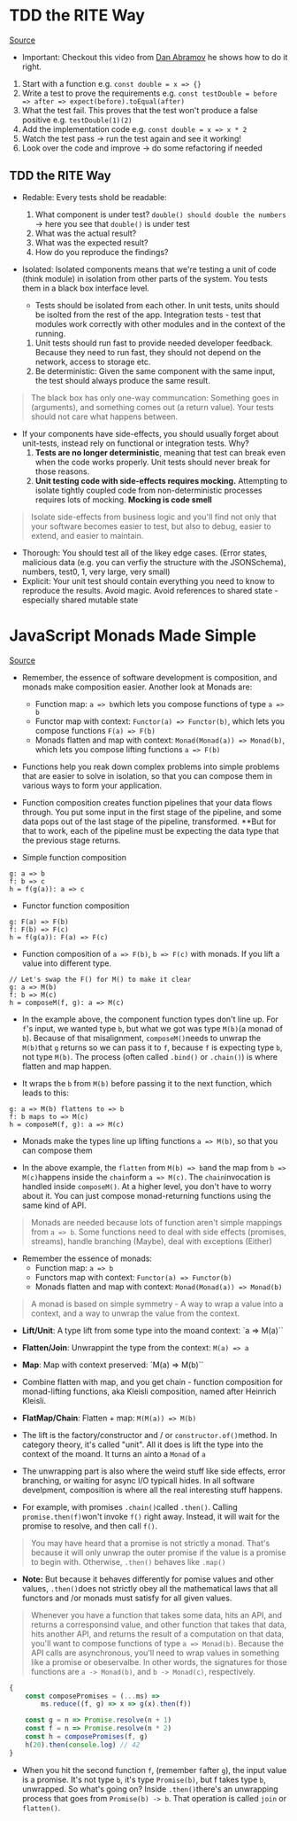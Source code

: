 # TDD the RITE Way
[Source](https://medium.com/javascript-scene/tdd-the-rite-way-53c9b46f45e3)

* Important: Checkout this video from [Dan Abramov](https://egghead.io/lessons/react-redux-writing-a-todo-list-reducer-adding-a-todo) he shows how to do it right.

1. Start with a function e.g. `const double = x => {}`
2. Write a test to prove the requirements e.g. `const testDouble = before => after => expect(before).toEqual(after)`
3. What the test fail. This proves that the test won't produce a false positive e.g. `testDouble(1)(2)`
4. Add the implementation code e.g. `const double = x => x * 2`
5. Watch the test pass -> run the test again and see it working!
6. Look over the code and improve -> do some refactoring if needed

## TDD the RITE Way
  - Redable: Every tests shold be readable: 
    1. What component is under test? `double() should double the numbers` -> here you see that `double()` is under test
    2. What was the actual result?
    3. What was the expected result?
    4. How do you reproduce the findings?

  - Isolated: Isolated components means that we're testing a unit of code (think module) in isolation from other parts of the system. You tests them in a black box interface level.
      - Tests should be isolated from each other. In unit tests, units should be isolted from the rest of the app. Integration tests - test that modules work correctly with other modules and in the context of the running. 
    1. Unit tests should run fast to provide needed developer feedback. Because they need to run fast, they should not depend on the network, access to storage etc.
    2. Be deterministic: Given the same component with the same input, the test should always produce the same result. 

> The black box has only one-way communcation: Something goes in (arguments), and something comes out (a return value). Your tests should not care what happens between.

* If your components have side-effects, you should usually forget about unit-tests, instead rely on functional or integration tests. Why?
  1. **Tests are no longer deterministic**, meaning that test can break even when the code works properly. Unit tests should never break for those reasons.
  2. **Unit testing code with side-effects requires mocking.** Attempting to isolate tightly coupled code from non-deterministic processes requires lots of mocking. **Mocking is code smell**

> Isolate side-effects from business logic and you'll find not only that your software becomes easier to test, but also to debug, easier to extend, and easier to maintain.

  - Thorough: You should test all of the likey edge cases. (Error states, malicious data (e.g. you can verfiy the structure with the JSONSchema), numbers, test0, 1, very large, very small)
  - Explicit: Your unit test should contain everything you need to know to reproduce the results. Avoid magic. Avoid references to shared state - especially shared mutable state



# JavaScript Monads Made Simple

[Source](https://medium.com/javascript-scene/javascript-monads-made-simple-7856be57bfe8)

* Remember, the essence of software development is composition, and monads make composition easier. Another look at Monads are:
    - Function map: `a => b`which lets you compose functions of type `a => b`
    - Functor map with context: `Functor(a) => Functor(b)`, which lets you compose functions `F(a) => F(b)`
    - Monads flatten and map with context: `Monad(Monad(a)) => Monad(b)`, which lets you compose lifting functions `a => F(b)`

* Functions help you reak down complex problems into simple problems that are easier to solve in isolation, so that you can compose them in various ways to form your application. 

* Function composition creates function pipelines that your data flows through. You put some input in the first stage of the pipeline, and some data pops out of the last stage of the pipeline, transformed. **But for that to work, each of the pipeline must be expecting the data type that the previous stage returns.

* Simple function composition
```
g: a => b
f: b => c
h = f(g(a)): a => c
```

* Functor function composition
```
g: F(a) => F(b)
f: F(b) => F(c)
h = f(g(a)): F(a) => F(c)
```

* Function composition of `a => F(b)`, `b => F(c)` with monads. If you lift a value into different type.
```
// Let's swap the F() for M() to make it clear
g: a => M(b)
f: b => M(c)
h = composeM(f, g): a => M(c)
```
* In the example above, the component function types don't line up. For `f`'s input, we wanted type `b`, but what we got was type `M(b)`(a monad of `b`). Because of that misalignment, `composeM()`needs to unwrap the `M(b)`that `g` returns so we can pass it to `f`, because `f` is expecting type `b`, not type `M(b)`. The process (often called `.bind()` or `.chain()`) is where flatten and map happen.

* It wraps the `b` from `M(b)` before passing it to the next function, which leads to this:

```
g: a => M(b) flattens to => b
f: b maps to => M(c)
h = composeM(f, g): a => M(c)
```

* Monads make the types line up lifting functions `a => M(b)`, so that you can compose them

* In the above example, the `flatten` from `M(b) => b`and the map from `b => M(c)`happens inside the `chain`form `a => M(c)`. The `chain`invocation is handled inside `composeM()`. At a higher level, you don't have to worry about it. You can just compose monad-returning functions using the same kind of API.

> Monads are needed because lots of function aren't simple mappings from `a => b`. Some functions need to deal with side effects (promises, streams), handle branching (Maybe), deal with exceptions (Either)

* Remember the essence of monads:
    * Function map: `a => b`
    * Functors map with context: `Functor(a) => Functor(b)`
    * Monads flatten and map with context: `Monad(Monad(a)) => Monad(b)`

> A monad is based on simple symmetry - A way to wrap a value into a context, and a way to unwrap the value from the context. 

* **Lift/Unit**: A type lift from some type into the moand context: `a => M(a)``
* **Flatten/Join**: Unwrappint the type from the context: `M(a) => a`
* **Map**: Map with context preserved: `M(a) => M(b)``

* Combine flatten with map, and you get chain - function composition for monad-lifting functions, aka Kleisli composition, named after Heinrich Kleisli.

* **FlatMap/Chain**: Flatten + map: `M(M(a)) => M(b)`

* The lift is the factory/constructor and / or `constructor.of()`method. In category theory, it's called "unit". All it does is lift the type into the context of the moand. It turns an `a`into a `Monad` of `a`

* The unwrapping part is also where the weird stuff like side effects, error branching, or waiting for async I/O typicall hides. In all software develpment, composition is where all the real interesting stuff happens.

* For example, with promises `.chain()`called `.then()`. Calling `promise.then(f)`won't invoke `f()` right away. Instead, it will wait for the promise to resolve, and then call `f()`. 

> You may have heard that a promise is not strictly a monad. That's because it will only unwrap the outer promise if the value is a promise to begin with. Otherwise, `.then()` behaves like `.map()`

* **Note:** But because it behaves differently for pomise values and other values, `.then()`does not strictly obey all the mathematical laws that all functors and /or monads must satisfy for all given values.

> Whenever you have a function that takes some data, hits an API, and returns a corresponsind value, and other function that takes that data, hits another API, and returns the result of a computation on that data, you'll want to compose functions of type `a => Monad(b)`. Because the API calls are asynchronous, you'll need to wrap values in something like a promise or obeservalbe. In other words, the signatures for those functions are `a -> Monad(b)`, and `b -> Monad(c)`, respectively.

```js
{
    const composePromises = (...ms) =>
        ms.reduce((f, g) => x => g(x).then(f))

    const g = n => Promise.resolve(n + 1)
    const f = n => Promise.resolve(n * 2)
    const h = composePromises(f, g)
    h(20).then(console.log) // 42
}
```
* When you hit the second function `f`, (remember `f`after `g`), the input value is a promise. It's not type `b`, it's type `Promise(b)`, but f takes type `b`, unwrapped. So what's going on? Inside `.then()`there's an unwrapping process that goes from `Promise(b) -> b`. That operation is called `join` or `flatten()`. 
